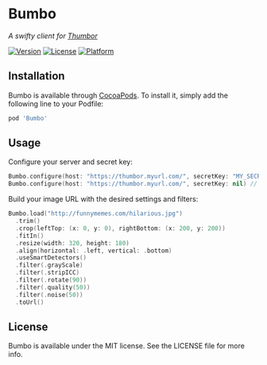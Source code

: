 # Bumbo
_A swifty client for [Thumbor](https://github.com/thumbor/thumbor)_

[![Version](https://img.shields.io/cocoapods/v/Bumbo.svg?style=flat)](http://cocoapods.org/pods/Bumbo)
[![License](https://img.shields.io/cocoapods/l/Bumbo.svg?style=flat)](http://cocoapods.org/pods/Bumbo)
[![Platform](https://img.shields.io/cocoapods/p/Bumbo.svg?style=flat)](http://cocoapods.org/pods/Bumbo)

## Installation

Bumbo is available through [CocoaPods](http://cocoapods.org). To install
it, simply add the following line to your Podfile:

```ruby
pod 'Bumbo'
```
## Usage

Configure your server and secret key:

```swift
Bumbo.configure(host: "https://thumbor.myurl.com/", secretKey: "MY_SECRET_KEY")
Bumbo.configure(host: "https://thumbor.myurl.com/", secretKey: nil) // Unsafe mode
```

Build your image URL with the desired settings and filters:

```swift
Bumbo.load("http://funnymemes.com/hilarious.jpg")
  .trim()
  .crop(leftTop: (x: 0, y: 0), rightBottom: (x: 200, y: 200))
  .fitIn()
  .resize(width: 320, height: 180)
  .align(horizontal: .left, vertical: .bottom)
  .useSmartDetectors()
  .filter(.grayScale)
  .filter(.stripICC)
  .filter(.rotate(90))
  .filter(.quality(50))
  .filter(.noise(50))
  .toUrl()
```

## License

Bumbo is available under the MIT license. See the LICENSE file for more info.
